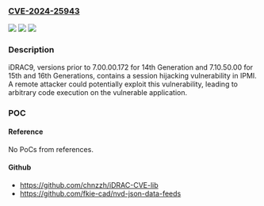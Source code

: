 ### [CVE-2024-25943](https://cve.mitre.org/cgi-bin/cvename.cgi?name=CVE-2024-25943)
![](https://img.shields.io/static/v1?label=Product&message=Integrated%20Dell%20Remote%20Access%20Controller%209&color=blue)
![](https://img.shields.io/static/v1?label=Version&message=N%2FA%3C%207.00.00.172%20&color=brighgreen)
![](https://img.shields.io/static/v1?label=Vulnerability&message=CWE-330%3A%20Use%20of%20Insufficiently%20Random%20Values&color=brighgreen)

### Description

iDRAC9, versions prior to 7.00.00.172 for 14th Generation and 7.10.50.00 for 15th and 16th Generations, contains a session hijacking vulnerability in IPMI. A remote attacker could potentially exploit this vulnerability, leading to arbitrary code execution on the vulnerable application.

### POC

#### Reference
No PoCs from references.

#### Github
- https://github.com/chnzzh/iDRAC-CVE-lib
- https://github.com/fkie-cad/nvd-json-data-feeds

